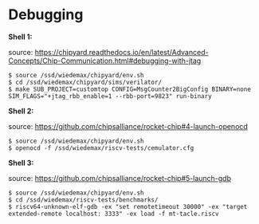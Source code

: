 # Debugging

**Shell 1:**

source: https://chipyard.readthedocs.io/en/latest/Advanced-Concepts/Chip-Communication.html#debugging-with-jtag

    $ source /ssd/wiedemax/chipyard/env.sh
    $ cd /ssd/wiedemax/chipyard/sims/verilator/
    $ make SUB_PROJECT=customtop CONFIG=MsgCounter2BigConfig BINARY=none SIM_FLAGS="+jtag_rbb_enable=1 --rbb-port=9823" run-binary

**Shell 2:**

source: https://github.com/chipsalliance/rocket-chip#4-launch-openocd

    $ source /ssd/wiedemax/chipyard/env.sh
    $ openocd -f /ssd/wiedemax/riscv-tests/cemulator.cfg 

**Shell 3:**

source: https://github.com/chipsalliance/rocket-chip#5-launch-gdb

    $ source /ssd/wiedemax/chipyard/env.sh
    $ cd /ssd/wiedemax/riscv-tests/benchmarks/
    $ riscv64-unknown-elf-gdb -ex "set remotetimeout 30000" -ex "target extended-remote localhost: 3333" -ex load -f mt-tacle.riscv